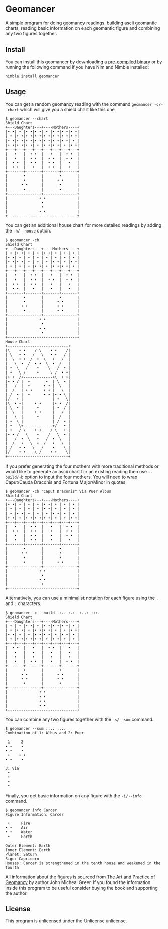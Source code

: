 # Geomancer

A simple program for doing geomancy readings, 
building ascii geomantic charts, reading basic 
information on each geomantic figure and combining 
any two figures together.

## Install

You can install this geomancer by downloading 
a [pre-compiled binary](https://github.com/VitorGoatman/geomancer/releases/)
or by running the 
following command if you have Nim and Nimble 
installed:

```
nimble install geomancer
```

## Usage

You can get a random geomancy reading with 
the command `geomancer -c/--chart` which will give 
you a shield chart like this one

```
$ geomancer --chart
Shield Chart
+---Daughters---+----Mothers----+
|• •| • |• •|• •| • |• •|• •|• •|
| • |• •|• •|• •|• •|• •|• •|• •|
|• •|• •|• •|• •|• •|• •|• •| • |
|• •|• •|• •| • |• •|• •| • |• •|
+---+---+---+---+---+---+---+---+
|   •   |  • •  |   •   |  • •  |
|   •   |  • •  |  • •  |  • •  |
|  • •  |  • •  |  • •  |   •   |
|  • •  |   •   |  • •  |   •   |
+-------+-------+-------+-------+
|       •       |       •       |
|       •       |      • •      |
|      • •      |       •       |
|       •       |       •       |
+---------------+---------------+
|              • •              |
|               •               |
|               •               |
|              • •              |
+-------------------------------+
```

You can get an additional house chart for 
more detailed readings by adding the `-h/--house` 
option.

```
$ geomancer -ch
Shield Chart
+---Daughters---+----Mothers----+
| • |• •| • | • |• •| • | • | • |
|• •| • | • | • | • | • | • | • |
|• •|• •| • | • | • |• •| • |• •|
| • | • | • |• •| • |• •|• •| • |
+---+---+---+---+---+---+---+---+
|   •   |  • •  |   •   |  • •  |
|   •   |  • •  |  • •  |  • •  |
|  • •  |  • •  |   •   |   •   |
|  • •  |   •   |   •   |   •   |
+-------+-------+-------+-------+
|       •       |       •       |
|       •       |      • •      |
|      • •      |      • •      |
|       •       |      • •      |
+---------------+---------------+
|              • •              |
|               •               |
|              • •              |
|               •               |
+-------------------------------+
House Chart
+---------------------------+
|\    • •    / \    • •    /|
| \   • •   /   \   • •   / |
|  \  • •  /  •  \   •   /  |
|   \  •  /  • •  \  •  /   |
| •  \   /    •    \   /  • |
| •   \ /     •     \ /  • •|
|• •  /+-------------+\  • •|
|• • / |  •       •  | \  • |
|   /  |  •      • • |  \   |
|  /   | • •     • • |   \  |
| /  • |  •      • • |• • \ |
|/   • |             | •   \|
|\  • •|     • •     |• •  /|
| \  • |      •      | •  / |
|  \   |     • •     |   /  |
|   \  |      •      |  /   |
| •  \ |             | /  • |
| •   \+-------------+/   • |
| •   / \    • •    / \   • |
|• • /   \    •    /   \  • |
|   /  •  \   •   /  •  \   |
|  /   •   \  •  /   •   \  |
| /   • •   \   /    •    \ |
|/    • •    \ /    • •    \|
+---------------------------+
```

If you prefer generating the four mothers 
with more traditional methods or would like
to generate an ascii chart for an existing 
reading then use `--build/-b` option to input 
the four mothers. You will need to wrap 
Caput/Cauda Draconis and Fortuna Major/Minor 
in quotes.

```
$ geomancer -cb "Caput Draconis" Via Puer Albus
Shield Chart
+---Daughters---+----Mothers----+
|• •| • | • | • |• •| • | • | • |
| • | • | • | • |• •| • | • | • |
| • |• •| • | • | • |• •| • | • |
|• •| • |• •|• •|• •| • | • |• •|
+---+---+---+---+---+---+---+---+
|   •   |  • •  |   •   |  • •  |
|  • •  |  • •  |   •   |  • •  |
|   •   |  • •  |   •   |  • •  |
|   •   |  • •  |   •   |   •   |
+-------+-------+-------+-------+
|       •       |       •       |
|      • •      |       •       |
|       •       |       •       |
|       •       |      • •      |
+---------------+---------------+
|              • •              |
|               •               |
|              • •              |
|               •               |
+-------------------------------+
```

Alternatively, you can use a minimalist notation 
for each figure using the `.` and `:` characters.

```
$ geomancer -c --build .:.. :.:. :..: :::.
Shield Chart
+---Daughters---+----Mothers----+
| • | • |• •| • |• •|• •|• •| • |
| • |• •| • |• •|• •| • | • |• •|
|• •| • | • |• •|• •| • |• •| • |
| • |• •|• •|• •| • |• •| • | • |
+---+---+---+---+---+---+---+---+
|  • •  |   •   |  • •  |   •   |
|   •   |   •   |   •   |   •   |
|   •   |   •   |   •   |   •   |
|   •   |  • •  |   •   |  • •  |
+-------+-------+-------+-------+
|       •       |       •       |
|      • •      |      • •      |
|      • •      |      • •      |
|       •       |       •       |
+---------------+---------------+
|              • •              |
|              • •              |
|              • •              |
|              • •              |
+-------------------------------+
```

You can combine any two figures together with the `-s/--sum` 
command.

```
$ geomancer --sum ::.: ..:.
Combination of 1: Albus and 2: Puer

 1     2
• •    •
• •    •
 •    • •
• •    •

3: Via
 •
 •
 •
 •
```

Finally, you get basic information on any figure with 
the `-i/--info` command.

```
$ geomancer info Carcer
Figure Information: Carcer

 •     Fire
• •    Air
• •    Water
 •     Earth

Outer Element: Earth
Inner Element: Earth
Planet: Saturn
Sign: Capricorn
Houses: Carcer is strengthened in the tenth house and weakened in the fourth
```

All information about the figures is sourced from
[The Art and Practice of Geomancy](https://www.amazon.com/Art-Practice-Geomancy-Divination-Renaissance/dp/1578634318) 
by author John Micheal Greer. If you found the information inside
 this program to be useful consider buying the book and supporting 
 the author.

## License

This program is unlicensed under the Unlicense unlicense.
